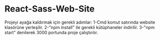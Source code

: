# React-Sass-Web-Site



Projeyi ayağa kaldırmak için gerekli adımlar:
1-Cmd komut satırında website klasörüne yerleşilir.
2-"npm install" ile gerekli kütüphaneler indirilir.
3-"npm start" denilerek 3000 portunda proje çalıştırılır.
